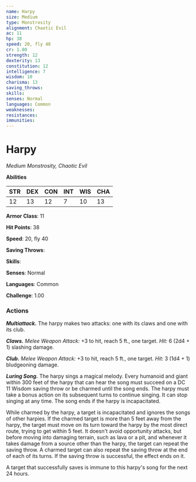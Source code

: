 ```yaml
---
name: Harpy
size: Medium
type: Monstrosity
alignment: Chaotic Evil
ac: 11
hp: 38
speed: 20, fly 40
cr: 1.00
strength: 12
dexterity: 13
constitution: 12
intelligence: 7
wisdom: 10
charisma: 13
saving_throws: 
skills: 
senses: Normal
languages: Common
weaknesses:
resistances:
immunities:
---
```


# Harpy

*Medium Monstrosity, Chaotic Evil*

**Abilities**

| STR | DEX | CON | INT | WIS | CHA |
| --- | --- | --- | --- | --- | --- |
| 12 | 13 | 12 | 7 | 10 | 13 |

**Armor Class**: 11

**Hit Points**: 38

**Speed**: 20, fly 40

**Saving Throws**: 

**Skills**: 

**Senses**: Normal

**Languages**: Common

**Challenge**: 1.00


### Actions
***Multiattack.*** The harpy makes two attacks: one with its claws and one with its club. 

***Claws.*** *Melee Weapon Attack:* +3 to hit, reach 5 ft., one target. *Hit:* 6 (2d4 + 1) slashing damage. 

***Club.*** *Melee Weapon Attack:* +3 to hit, reach 5 ft., one target. *Hit:* 3 (1d4 + 1) bludgeoning damage. 

***Luring Song.*** The harpy sings a magical melody. Every humanoid and giant within 300 feet of the harpy that can hear the song must succeed on a DC 11 Wisdom saving throw or be charmed until the song ends. The harpy must take a bonus action on its subsequent turns to continue singing. It can stop singing at any time. The song ends if the harpy is incapacitated.

While charmed by the harpy, a target is incapacitated and ignores the songs of other harpies. If the charmed target is more than 5 feet away from the harpy, the target must move on its turn toward the harpy by the most direct route, trying to get within 5 feet. It doesn't avoid opportunity attacks, but before moving into damaging terrain, such as lava or a pit, and whenever it takes damage from a source other than the harpy, the target can repeat the saving throw. A charmed target can also repeat the saving throw at the end of each of its turns. If the saving throw is successful, the effect ends on it.

A target that successfully saves is immune to this harpy's song for the next 24 hours.
